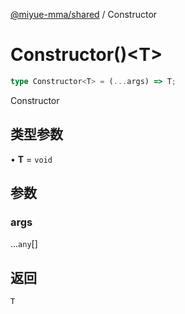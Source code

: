 [@miyue-mma/shared](../index.md) / Constructor

# Constructor()\<T\>

```ts
type Constructor<T> = (...args) => T;
```

Constructor

## 类型参数

• **T** = `void`

## 参数

### args

...`any`[]

## 返回

`T`
